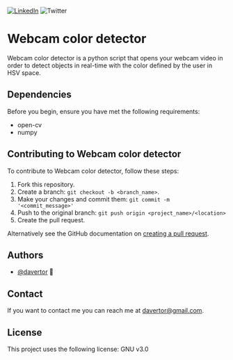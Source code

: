 
[![LinkedIn][linkedin-shield]][linkedin-url]
![Twitter](https://img.shields.io/twitter/follow/davertor?style=social)

# Webcam color detector
Webcam color detector is a python script that opens your webcam video in order to detect objects in real-time with the color defined by the user in HSV space. 

## Dependencies
Before you begin, ensure you have met the following requirements:
* open-cv
* numpy

## Contributing to Webcam color detector
To contribute to Webcam color detector, follow these steps:
1. Fork this repository.
2. Create a branch: `git checkout -b <branch_name>`.
3. Make your changes and commit them: `git commit -m '<commit_message>'`
4. Push to the original branch: `git push origin <project_name>/<location>`
5. Create the pull request.

Alternatively see the GitHub documentation on [creating a pull request](https://help.github.com/en/github/collaborating-with-issues-and-pull-requests/creating-a-pull-request).

## Authors
* [@davertor](https://github.com/davertor) 📖

## Contact
If you want to contact me you can reach me at davertor@gmail.com.

## License
This project uses the following license: GNU v3.0


<!-- MARKDOWN LINKS & IMAGES -->
<!-- https://www.markdownguide.org/basic-syntax/#reference-style-links -->
[linkedin-shield]: https://img.shields.io/badge/-LinkedIn-black.svg?style=for-the-badge&logo=linkedin&colorB=555
[linkedin-url]: https://linkedin.com/daniel-verdu-torres

